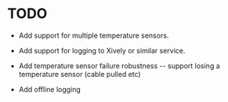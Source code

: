 # TODO

- Add support for multiple temperature sensors.

- Add support for logging to Xively or similar service.

- Add temperature sensor failure robustness -- support losing a
  temperature sensor (cable pulled etc)

- Add offline logging


